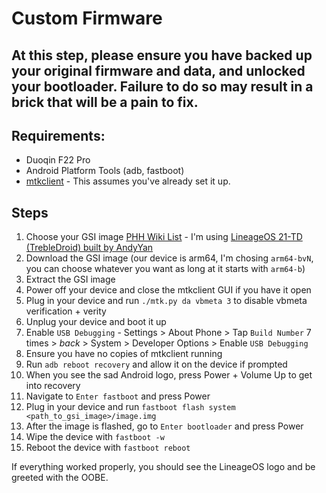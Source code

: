 # Custom Firmware

## At this step, please ensure you have backed up your original firmware and data, and unlocked your bootloader. Failure to do so may result in a brick that will be a pain to fix.

## Requirements:

- Duoqin F22 Pro
- Android Platform Tools (adb, fastboot)
- [mtkclient](https://github.com/bkerler/mtkclient) - This assumes you've already set it up.

## Steps

1. Choose your GSI image [PHH Wiki List](https://github.com/phhusson/treble_experimentations/wiki/Generic-System-Image-%28GSI%29-list) - I'm using [LineageOS 21-TD (TrebleDroid) built by AndyYan](https://sourceforge.net/projects/andyyan-gsi/files/lineage-21-td/)
2. Download the GSI image (our device is arm64, I'm chosing `arm64-bvN`, you can choose whatever you want as long at it starts with `arm64-b`)
3. Extract the GSI image
4. Power off your device and close the mtkclient GUI if you have it open
5. Plug in your device and run `./mtk.py da vbmeta 3` to disable vbmeta verification + verity
6. Unplug your device and boot it up
7. Enable `USB Debugging` - Settings > About Phone > Tap `Build Number` 7 times > *back* > System > Developer Options > Enable `USB Debugging`
8. Ensure you have no copies of mtkclient running
9. Run `adb reboot recovery` and allow it on the device if prompted
10. When you see the sad Android logo, press Power + Volume Up to get into recovery
11. Navigate to `Enter fastboot` and press Power
12. Plug in your device and run `fastboot flash system <path_to_gsi_image>/image.img`
13. After the image is flashed, go to `Enter bootloader` and press Power
14. Wipe the device with `fastboot -w`
15. Reboot the device with `fastboot reboot`

If everything worked properly, you should see the LineageOS logo and be greeted with the OOBE.